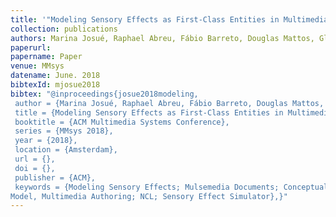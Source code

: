```yaml
---
title: '"Modeling Sensory Effects as First-Class Entities in Multimedia Applications,"'
collection: publications
authors: Marina Josué, Raphael Abreu, Fábio Barreto, Douglas Mattos, Glauco Amorim, Joel dos Santos, and Débora Muchaluat-Saade
paperurl:
papername: Paper
venue: MMsys
datename: June. 2018
bibtexId: mjosue2018
bibtex: "@inproceedings{josue2018modeling,
 author = {Marina Josué, Raphael Abreu, Fábio Barreto, Douglas Mattos, Glauco Amorim, Joel dos Santos, and Débora Muchaluat-Saade},
 title = {Modeling Sensory Effects as First-Class Entities in Multimedia Applications},
 booktitle = {ACM Multimedia Systems Conference},
 series = {MMsys 2018},
 year = {2018},
 location = {Amsterdam},
 url = {},
 doi = {},
 publisher = {ACM},
 keywords = {Modeling Sensory Effects; Mulsemedia Documents; Conceptual
Model, Multimedia Authoring; NCL; Sensory Effect Simulator},}"
---
```



